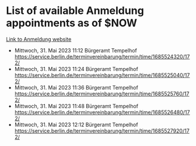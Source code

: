 # List of available Anmeldung appointments as of $NOW
[Link to Anmeldung website](https://service.berlin.de/terminvereinbarung/termin/tag.php?termin=1&anliegen[]=120686&dienstleisterlist=122210,122217,327316,122219,327312,122227,327314,122231,327346,122243,327348,122254,122252,329742,122260,329745,122262,329748,122271,327278,122273,327274,122277,327276,330436,122280,327294,122282,327290,122284,327292,122291,327270,122285,327266,122286,327264,122296,327268,150230,329760,122297,327286,122294,327284,122312,329763,122314,329775,122304,327330,122311,327334,122309,327332,317869,122281,327352,122279,329772,122283,122276,327324,122274,327326,122267,329766,122246,327318,122251,327320,122257,327322,122208,327298,122226,327300&herkunft=http%3A%2F%2Fservice.berlin.de%2Fdienstleistung%2F120686%2F)
- Mittwoch, 31. Mai 2023 11:12 Bürgeramt Tempelhof https://service.berlin.de/terminvereinbarung/termin/time/1685524320/172/
- Mittwoch, 31. Mai 2023 11:24 Bürgeramt Tempelhof https://service.berlin.de/terminvereinbarung/termin/time/1685525040/172/
- Mittwoch, 31. Mai 2023 11:36 Bürgeramt Tempelhof https://service.berlin.de/terminvereinbarung/termin/time/1685525760/172/
- Mittwoch, 31. Mai 2023 11:48 Bürgeramt Tempelhof https://service.berlin.de/terminvereinbarung/termin/time/1685526480/172/
- Mittwoch, 31. Mai 2023 12:12 Bürgeramt Tempelhof https://service.berlin.de/terminvereinbarung/termin/time/1685527920/172/
